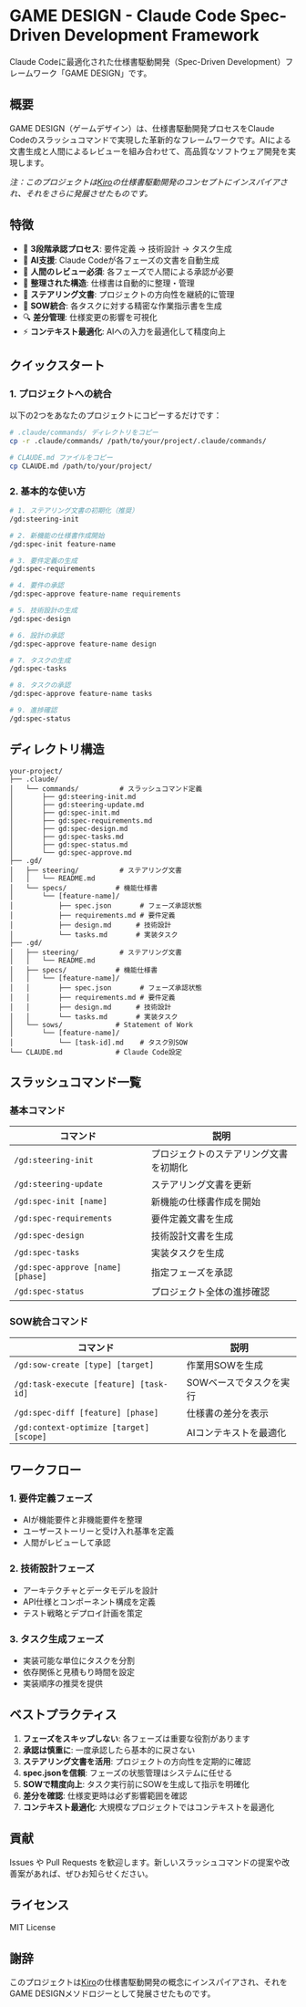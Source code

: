 # GAME DESIGN - Claude Code Spec-Driven Development Framework

Claude Codeに最適化された仕様書駆動開発（Spec-Driven Development）フレームワーク「GAME DESIGN」です。

## 概要

GAME DESIGN（ゲームデザイン）は、仕様書駆動開発プロセスをClaude Codeのスラッシュコマンドで実現した革新的なフレームワークです。AIによる文書生成と人間によるレビューを組み合わせて、高品質なソフトウェア開発を実現します。

*注：このプロジェクトは[Kiro](https://kiro.io/)の仕様書駆動開発のコンセプトにインスパイアされ、それをさらに発展させたものです。*

## 特徴

- 🎯 **3段階承認プロセス**: 要件定義 → 技術設計 → タスク生成
- 🤖 **AI支援**: Claude Codeが各フェーズの文書を自動生成
- 👥 **人間のレビュー必須**: 各フェーズで人間による承認が必要
- 📁 **整理された構造**: 仕様書は自動的に整理・管理
- 🔄 **ステアリング文書**: プロジェクトの方向性を継続的に管理
- 📝 **SOW統合**: 各タスクに対する精密な作業指示書を生成
- 🔍 **差分管理**: 仕様変更の影響を可視化
- ⚡ **コンテキスト最適化**: AIへの入力を最適化して精度向上

## クイックスタート

### 1. プロジェクトへの統合

以下の2つをあなたのプロジェクトにコピーするだけです：

```bash
# .claude/commands/ ディレクトリをコピー
cp -r .claude/commands/ /path/to/your/project/.claude/commands/

# CLAUDE.md ファイルをコピー
cp CLAUDE.md /path/to/your/project/
```

### 2. 基本的な使い方

```bash
# 1. ステアリング文書の初期化（推奨）
/gd:steering-init

# 2. 新機能の仕様書作成開始
/gd:spec-init feature-name

# 3. 要件定義の生成
/gd:spec-requirements

# 4. 要件の承認
/gd:spec-approve feature-name requirements

# 5. 技術設計の生成
/gd:spec-design

# 6. 設計の承認
/gd:spec-approve feature-name design

# 7. タスクの生成
/gd:spec-tasks

# 8. タスクの承認
/gd:spec-approve feature-name tasks

# 9. 進捗確認
/gd:spec-status
```

## ディレクトリ構造

```
your-project/
├── .claude/
│   └── commands/          # スラッシュコマンド定義
│       ├── gd:steering-init.md
│       ├── gd:steering-update.md
│       ├── gd:spec-init.md
│       ├── gd:spec-requirements.md
│       ├── gd:spec-design.md
│       ├── gd:spec-tasks.md
│       ├── gd:spec-status.md
│       └── gd:spec-approve.md
├── .gd/
│   ├── steering/          # ステアリング文書
│   │   └── README.md
│   └── specs/            # 機能仕様書
│       └── [feature-name]/
│           ├── spec.json       # フェーズ承認状態
│           ├── requirements.md # 要件定義
│           ├── design.md      # 技術設計
│           └── tasks.md       # 実装タスク
├── .gd/
│   ├── steering/          # ステアリング文書
│   │   └── README.md
│   ├── specs/            # 機能仕様書
│   │   └── [feature-name]/
│   │       ├── spec.json       # フェーズ承認状態
│   │       ├── requirements.md # 要件定義
│   │       ├── design.md      # 技術設計
│   │       └── tasks.md       # 実装タスク
│   └── sows/             # Statement of Work
│       └── [feature-name]/
│           └── [task-id].md    # タスク別SOW
└── CLAUDE.md             # Claude Code設定
```

## スラッシュコマンド一覧

### 基本コマンド

| コマンド | 説明 |
|---------|------|
| `/gd:steering-init` | プロジェクトのステアリング文書を初期化 |
| `/gd:steering-update` | ステアリング文書を更新 |
| `/gd:spec-init [name]` | 新機能の仕様書作成を開始 |
| `/gd:spec-requirements` | 要件定義文書を生成 |
| `/gd:spec-design` | 技術設計文書を生成 |
| `/gd:spec-tasks` | 実装タスクを生成 |
| `/gd:spec-approve [name] [phase]` | 指定フェーズを承認 |
| `/gd:spec-status` | プロジェクト全体の進捗確認 |

### SOW統合コマンド

| コマンド | 説明 |
|---------|------|
| `/gd:sow-create [type] [target]` | 作業用SOWを生成 |
| `/gd:task-execute [feature] [task-id]` | SOWベースでタスクを実行 |
| `/gd:spec-diff [feature] [phase]` | 仕様書の差分を表示 |
| `/gd:context-optimize [target] [scope]` | AIコンテキストを最適化 |

## ワークフロー

### 1. 要件定義フェーズ
- AIが機能要件と非機能要件を整理
- ユーザーストーリーと受け入れ基準を定義
- 人間がレビューして承認

### 2. 技術設計フェーズ
- アーキテクチャとデータモデルを設計
- API仕様とコンポーネント構成を定義
- テスト戦略とデプロイ計画を策定

### 3. タスク生成フェーズ
- 実装可能な単位にタスクを分割
- 依存関係と見積もり時間を設定
- 実装順序の推奨を提供

## ベストプラクティス

1. **フェーズをスキップしない**: 各フェーズは重要な役割があります
2. **承認は慎重に**: 一度承認したら基本的に戻さない
3. **ステアリング文書を活用**: プロジェクトの方向性を定期的に確認
4. **spec.jsonを信頼**: フェーズの状態管理はシステムに任せる
5. **SOWで精度向上**: タスク実行前にSOWを生成して指示を明確化
6. **差分を確認**: 仕様変更時は必ず影響範囲を確認
7. **コンテキスト最適化**: 大規模なプロジェクトではコンテキストを最適化

## 貢献

Issues や Pull Requests を歓迎します。新しいスラッシュコマンドの提案や改善案があれば、ぜひお知らせください。

## ライセンス

MIT License

## 謝辞

このプロジェクトは[Kiro](https://kiro.io/)の仕様書駆動開発の概念にインスパイアされ、それをGAME DESIGNメソドロジーとして発展させたものです。